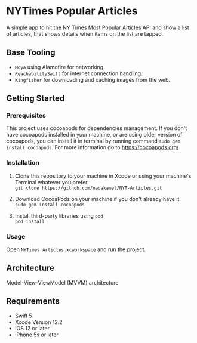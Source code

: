# NYTimes Popular Articles
A simple app to hit the NY Times Most Popular Articles API and show a list of articles, that shows details when items on the list are tapped.

## Base Tooling

- `Moya` using Alamofire for networking.
- `ReachabilitySwift` for internet connection handling.
- `Kingfisher` for downloading and caching images from the web.

## Getting Started

### Prerequisites
This project uses cocoapods for dependencies management. If you don't have cocoapods installed in your machine, or are using older version of cocoapods, you can install it in terminal by running command ```sudo gem install cocoapods```. For more information go to https://cocoapods.org/

### Installation

1. Clone this repository to your machine in Xcode or using your machine's Terminal whatever you prefer.\
`git clone https://github.com/nadakamel/NYT-Articles.git`

2. Download CocoaPods on your machine if you don't already have it\
`sudo gem install cocoapods`

3. Install third-party libraries using `pod`\
`pod install`

### Usage
Open  ```NYTimes Articles.xcworkspace``` and run the project.

## Architecture

Model-View-ViewModel (MVVM) architecture

## Requirements
- Swift 5
- Xcode Version 12.2
- iOS 12 or later
- iPhone 5s or later

